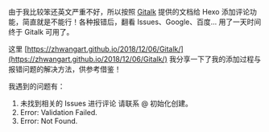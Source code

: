 由于我比较笨还英文严重不好，所以按照 [Gitalk](https://github.com/gitalk/gitalk) 提供的文档给 Hexo 添加评论功能，简直就是不能行！各种报错后，翻看 Issues、Google、百度... 用了一天时间终于 Gitalk 可用了。

这里 [https://zhwangart.github.io/2018/12/06/Gitalk/](https://zhwangart.github.io/2018/12/06/Gitalk/) 我分享一下了我的添加过程与报错问题的解决方法，供参考借鉴！

我遇到的问题有：

1. 未找到相关的 Issues 进行评论 请联系 @ 初始化创建。
2. Error: Validation Failed.
3. Error: Not Found.

